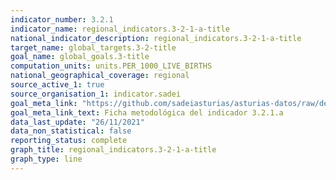 ```yaml
---
indicator_number: 3.2.1
indicator_name: regional_indicators.3-2-1-a-title
national_indicator_description: regional_indicators.3-2-1-a-title
target_name: global_targets.3-2-title
goal_name: global_goals.3-title
computation_units: units.PER_1000_LIVE_BIRTHS
national_geographical_coverage: regional
source_active_1: true
source_organisation_1: indicator.sadei
goal_meta_link: "https://github.com/sadeiasturias/asturias-datos/raw/develop/descargas/metodologia/3.2.1.a.pdf"
goal_meta_link_text: Ficha metodológica del indicador 3.2.1.a
data_last_update: "26/11/2021"
data_non_statistical: false
reporting_status: complete
graph_title: regional_indicators.3-2-1-a-title
graph_type: line
---
```

